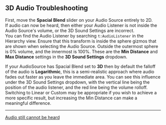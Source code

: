 ## 3D Audio Troubleshooting
First, move the **Spacial Blend** slider on your Audio Source entirely to 2D.  
If audio can now be heard, then either your Audio Listener is not inside the Audio Source's volume, or the 3D Sound Settings are incorrect.  
You can find the Audio Listener by searching `t:AudioListener` in the Hierarchy view. Ensure that this transform is inside the sphere gizmos that are shown when selecting the Audio Source. Outside the outermost sphere is 0% volume, and the innermost is 100%. These are the **Min Distance** and **Max Distance** settings in the **3D Sound Settings** dropdown.

If your AudioSource has Spacial Blend set to **3D** then by default the falloff of the audio is **Logarithmic**, this is a semi-realistic approach where audio fades out faster as you leave the immediate area. You can see this influence under the 3D Sound Settings dropdown, with the vertical line being the position of the audio listener, and the red line being the volume rolloff.  
Switching to Linear or Custom may be appropriate if you wish to achieve a more specific result, but increasing the Min Distance can make a meaningful difference.

---
[Audio still cannot be heard](AudioSource%20Play.md)